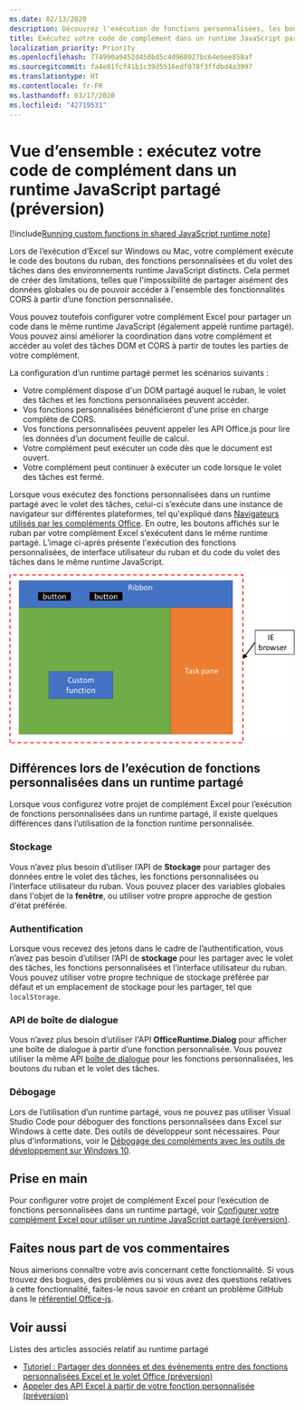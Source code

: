 ```yaml
---
ms.date: 02/13/2020
description: Découvrez l'exécution de fonctions personnalisées, les boutons du ruban et le code du volet des tâches dans un runtime JavaScript identique pour coordonner des scénarios dans votre complément.
title: Exécutez votre code de complément dans un runtime JavaScript partagé (préversion)
localization_priority: Priority
ms.openlocfilehash: 774990a9452d450bd5c4d968027bc64ebee858af
ms.sourcegitcommit: fa4e81fcf41b1c39d5516edf078f3ffdbd4a3997
ms.translationtype: HT
ms.contentlocale: fr-FR
ms.lasthandoff: 03/17/2020
ms.locfileid: "42719531"
---
```

# <a name="overview-run-your-add-in-code-in-a-shared-javascript-runtime-preview"></a>Vue d’ensemble : exécutez votre code de complément dans un runtime JavaScript partagé (préversion)

[!include[Running custom functions in shared JavaScript runtime note](../includes/excel-shared-runtime-preview-note.md)]

Lors de l’exécution d’Excel sur Windows ou Mac, votre complément exécute le code des boutons du ruban, des fonctions personnalisées et du volet des tâches dans des environnements runtime JavaScript distincts. Cela permet de créer des limitations, telles que l'impossibilité de partager aisément des données globales ou de pouvoir accéder à l'ensemble des fonctionnalités CORS à partir d’une fonction personnalisée.

Vous pouvez toutefois configurer votre complément Excel pour partager un code dans le même runtime JavaScript (également appelé runtime partagé). Vous pouvez ainsi améliorer la coordination dans votre complément et accéder au volet des tâches DOM et CORS à partir de toutes les parties de votre complément.

La configuration d’un runtime partagé permet les scénarios suivants :

- Votre complément dispose d'un DOM partagé auquel le ruban, le volet des tâches et les fonctions personnalisées peuvent accéder.
- Vos fonctions personnalisées bénéficieront d'une prise en charge complète de CORS.
- Vos fonctions personnalisées peuvent appeler les API Office.js pour lire les données d’un document feuille de calcul.
- Votre complément peut exécuter un code dès que le document est ouvert.
- Votre complément peut continuer à exécuter un code lorsque le volet des tâches est fermé.

Lorsque vous exécutez des fonctions personnalisées dans un runtime partagé avec le volet des tâches, celui-ci s’exécute dans une instance de navigateur sur différentes plateformes, tel qu'expliqué dans [Navigateurs utilisés par les compléments Office](../concepts/browsers-used-by-office-web-add-ins.md). En outre, les boutons affichés sur le ruban par votre complément Excel s’exécutent dans le même runtime partagé. L’image ci-après présente l'exécution des fonctions personnalisées, de interface utilisateur du ruban et du code du volet des tâches dans le même runtime JavaScript.

![Fonctions personnalisées s'exécutant dans le runtime partagé avec les boutons du ruban et le volet des tâches dans Excel](../images/custom-functions-in-browser-runtime.png)

## <a name="differences-when-running-custom-functions-in-a-shared-runtime"></a>Différences lors de l’exécution de fonctions personnalisées dans un runtime partagé

Lorsque vous configurez votre projet de complément Excel pour l’exécution de fonctions personnalisées dans un runtime partagé, il existe quelques différences dans l’utilisation de la fonction runtime personnalisée.

### <a name="storage"></a>Stockage

Vous n’avez plus besoin d’utiliser l’API de **Stockage** pour partager des données entre le volet des tâches, les fonctions personnalisées ou l’interface utilisateur du ruban. Vous pouvez placer des variables globales dans l'objet de la **fenêtre**, ou utiliser votre propre approche de gestion d'état préférée.

### <a name="authentication"></a>Authentification

Lorsque vous recevez des jetons dans le cadre de l’authentification, vous n’avez pas besoin d’utiliser l’API de **stockage** pour les partager avec le volet des tâches, les fonctions personnalisées et l’interface utilisateur du ruban. Vous pouvez utiliser votre propre technique de stockage préférée par défaut et un emplacement de stockage pour les partager, tel que `localStorage`.

### <a name="dialog-api"></a>API de boîte de dialogue

Vous n’avez plus besoin d’utiliser l'API **OfficeRuntime.Dialog** pour afficher une boîte de dialogue à partir d’une fonction personnalisée. Vous pouvez utiliser la même API [boîte de dialogue](../develop/dialog-api-in-office-add-ins.md) pour les fonctions personnalisées, les boutons du ruban et le volet des tâches.

### <a name="debugging"></a>Débogage

Lors de l’utilisation d’un runtime partagé, vous ne pouvez pas utiliser Visual Studio Code pour déboguer des fonctions personnalisées dans Excel sur Windows à cette date. Des outils de développeur sont nécessaires. Pour plus d'informations, voir le [Débogage des compléments avec les outils de développement sur Windows 10](../testing/debug-add-ins-using-f12-developer-tools-on-windows-10.md).

## <a name="get-started"></a>Prise en main

Pour configurer votre projet de complément Excel pour l’exécution de fonctions personnalisées dans un runtime partagé, voir [Configurer votre complément Excel pour utiliser un runtime JavaScript partagé (préversion)](configure-your-add-in-to-use-a-shared-runtime.md).

## <a name="give-us-feedback"></a>Faites nous part de vos commentaires

Nous aimerions connaître votre avis concernant cette fonctionnalité. Si vous trouvez des bogues, des problèmes ou si vous avez des questions relatives à cette fonctionnalité, faites-le nous savoir en créant un problème GitHub dans le [référentiel Office-js](https://github.com/OfficeDev/office-js).

## <a name="see-also"></a>Voir aussi

Listes des articles associés relatif au runtime partagé
- [Tutoriel : Partager des données et des événements entre des fonctions personnalisées Excel et le volet Office (préversion)](../tutorials/share-data-and-events-between-custom-functions-and-the-task-pane-tutorial.md)
- [Appeler des API Excel à partir de votre fonction personnalisée (préversion)](call-excel-apis-from-custom-function.md)